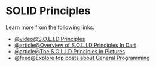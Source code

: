 # SOLID Principles

Learn more from the following links:

- [@video@S.O.L.I.D Principles](https://www.youtube.com/watch?v=fvNTJang7l4)
- [@article@Overview of S.O.L.I.D Principles In Dart](https://medium.flutterdevs.com/s-o-l-i-d-principles-in-dart-e6c0c8d1f8f1)
- [@article@The S.O.L.I.D Principles in Pictures](https://medium.com/backticks-tildes/the-s-o-l-i-d-principles-in-pictures-b34ce2f1e898)
- [@feed@Explore top posts about General Programming](https://app.daily.dev/tags/general-programming?ref=roadmapsh)
